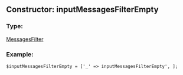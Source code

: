 ## Constructor: inputMessagesFilterEmpty  

### Type: 

[MessagesFilter](../types/MessagesFilter.md)
### Example:

```
$inputMessagesFilterEmpty = ['_' => inputMessagesFilterEmpty', ];
```
